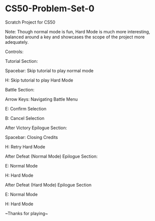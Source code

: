 # CS50-Problem-Set-0
Scratch Project for CS50

Note: Though normal mode is fun, Hard Mode is much more interesting, balanced around a key and showcases the scope of the project more adequately.


Controls:

Tutorial Section:


Spacebar: Skip tutorial to play normal mode

H: Skip tutorial to play Hard Mode


Battle Section:


Arrow Keys: Navigating Battle Menu

E: Confirm Selection

B: Cancel Selection

After Victory Epilogue Section:

Spacebar: Closing Credits

H: Retry Hard Mode


After Defeat (Normal Mode) Epilogue Section:


E: Normal Mode

H: Hard Mode


After Defeat (Hard Mode) Epilogue Section


E: Normal Mode

H: Hard Mode


~Thanks for playing~
